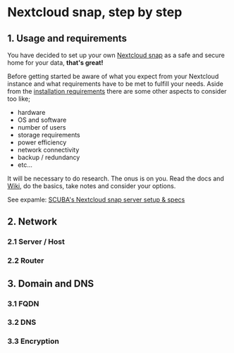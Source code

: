 # Nextcloud snap, step by step

## 1. Usage and requirements
You have decided to set up your own [Nextcloud snap](https://github.com/nextcloud-snap/nextcloud-snap) as a safe and secure home for your data, **that's great!**

Before getting started be aware of what you expect from your Nextcloud instance and what requirements have to be met to fulfill your needs. 
Aside from the [installation requirements](https://github.com/nextcloud-snap/nextcloud-snap/wiki/Installation-requirements) there are some other aspects to consider too like;
+ hardware
+ OS and software
+ number of users
+ storage requirements
+ power efficiency
+ network connectivity
+ backup / redundancy
+ etc...

It will be necessary to do research. The onus is on you. Read the docs and [Wiki](https://github.com/nextcloud-snap/nextcloud-snap/wiki), do the basics, take notes and consider your options.

See expamle: [SCUBA's Nextcloud snap server setup & specs](https://github.com/scubamuc/scubamuc.github.io)

## 2. Network
### 2.1 Server / Host
### 2.2 Router

## 3. Domain and DNS
### 3.1 FQDN
### 3.2 DNS
### 3.3 Encryption
